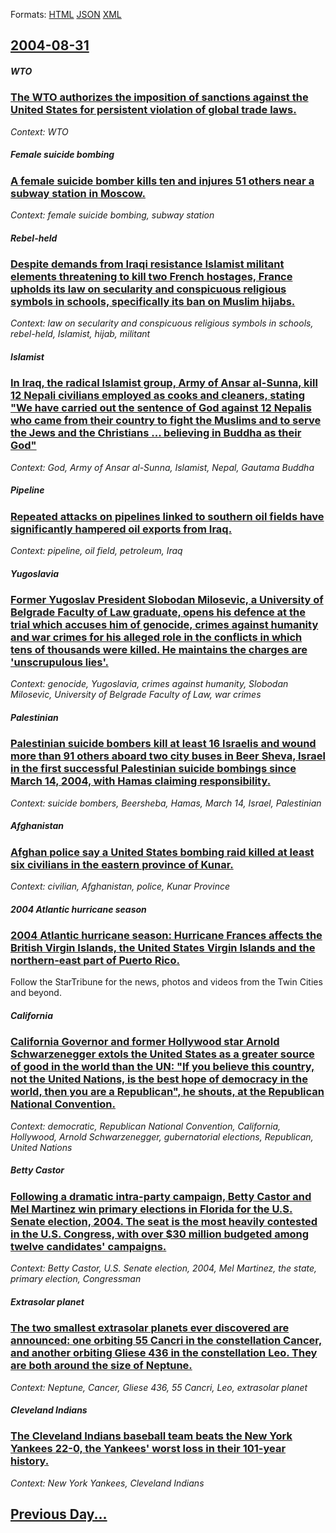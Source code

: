 
Formats: [HTML](2004/08/31/index.html)  [JSON](2004/08/31/index.json)  [XML](2004/08/31/index.xml)  

## [2004-08-31](/news/2004/08/31/index.md)

##### WTO
### [ The WTO authorizes the imposition of sanctions against the United States for persistent violation of global trade laws. ](/news/2004/08/31/the-wto-authorizes-the-imposition-of-sanctions-against-the-united-states-for-persistent-violation-of-global-trade-laws.md)
_Context: WTO_

##### Female suicide bombing
### [ A female suicide bomber kills ten and injures 51 others near a subway station in Moscow. ](/news/2004/08/31/a-female-suicide-bomber-kills-ten-and-injures-51-others-near-a-subway-station-in-moscow.md)
_Context: female suicide bombing, subway station_

##### Rebel-held
### [ Despite demands from Iraqi resistance Islamist militant elements threatening to kill two French hostages, France upholds its law on secularity and conspicuous religious symbols in schools, specifically its ban on Muslim hijabs. ](/news/2004/08/31/despite-demands-from-iraqi-resistance-islamist-militant-elements-threatening-to-kill-two-french-hostages-france-upholds-its-law-on-secular.md)
_Context: law on secularity and conspicuous religious symbols in schools, rebel-held, Islamist, hijab, militant_

##### Islamist
### [ In Iraq, the radical Islamist group, Army of Ansar al-Sunna, kill 12 Nepali civilians employed as cooks and cleaners, stating "We have carried out the sentence of God against 12 Nepalis who came from their country to fight the Muslims and to serve the Jews and the Christians&nbsp;... believing in Buddha as their God" ](/news/2004/08/31/in-iraq-the-radical-islamist-group-army-of-ansar-al-sunna-kill-12-nepali-civilians-employed-as-cooks-and-cleaners-stating-we-have-carr.md)
_Context: God, Army of Ansar al-Sunna, Islamist, Nepal, Gautama Buddha_

##### Pipeline
### [ Repeated attacks on pipelines linked to southern oil fields have significantly hampered oil exports from Iraq. ](/news/2004/08/31/repeated-attacks-on-pipelines-linked-to-southern-oil-fields-have-significantly-hampered-oil-exports-from-iraq.md)
_Context: pipeline, oil field, petroleum, Iraq_

##### Yugoslavia
### [ Former Yugoslav President Slobodan Milosevic, a University of Belgrade Faculty of Law graduate, opens his defence at the trial which accuses him of genocide, crimes against humanity and war crimes for his alleged role in the conflicts in which tens of thousands were killed. He maintains the charges are 'unscrupulous lies'. ](/news/2004/08/31/former-yugoslav-president-slobodan-miloa-evic-a-university-of-belgrade-faculty-of-law-graduate-opens-his-defence-at-the-trial-which-accus.md)
_Context: genocide, Yugoslavia, crimes against humanity, Slobodan Milosevic, University of Belgrade Faculty of Law, war crimes_

##### Palestinian
### [ Palestinian suicide bombers kill at least 16 Israelis and wound more than 91 others aboard two city buses in Beer Sheva, Israel in the first successful Palestinian suicide bombings since March 14, 2004, with Hamas claiming responsibility. ](/news/2004/08/31/palestinian-suicide-bombers-kill-at-least-16-israelis-and-wound-more-than-91-others-aboard-two-city-buses-in-beer-sheva-israel-in-the-firs.md)
_Context: suicide bombers, Beersheba, Hamas, March 14, Israel, Palestinian_

##### Afghanistan
### [ Afghan police say a United States bombing raid killed at least six civilians in the eastern province of Kunar. ](/news/2004/08/31/afghan-police-say-a-united-states-bombing-raid-killed-at-least-six-civilians-in-the-eastern-province-of-kunar.md)
_Context: civilian, Afghanistan, police, Kunar Province_

##### 2004 Atlantic hurricane season
### [ 2004 Atlantic hurricane season: Hurricane Frances affects the British Virgin Islands, the United States Virgin Islands and the northern-east part of Puerto Rico. ](/news/2004/08/31/2004-atlantic-hurricane-season-hurricane-frances-affects-the-british-virgin-islands-the-united-states-virgin-islands-and-the-northern-eas.md)
Follow the StarTribune for the news, photos and videos from the Twin Cities and beyond.

##### California
### [ California Governor and former Hollywood star Arnold Schwarzenegger extols the United States as a greater source of good in the world than the UN: "If you believe this country, not the United Nations, is the best hope of democracy in the world, then you are a Republican", he shouts, at the Republican National Convention. ](/news/2004/08/31/california-governor-and-former-hollywood-star-arnold-schwarzenegger-extols-the-united-states-as-a-greater-source-of-good-in-the-world-than.md)
_Context: democratic, Republican National Convention, California, Hollywood, Arnold Schwarzenegger, gubernatorial elections, Republican, United Nations_

##### Betty Castor
### [ Following a dramatic intra-party campaign, Betty Castor and Mel Martinez win primary elections in Florida for the U.S. Senate election, 2004. The seat is the most heavily contested in the U.S. Congress, with over $30 million budgeted among twelve candidates' campaigns. ](/news/2004/08/31/following-a-dramatic-intra-party-campaign-betty-castor-and-mel-martinez-win-primary-elections-in-florida-for-the-u-s-senate-election-200.md)
_Context: Betty Castor, U.S. Senate election, 2004, Mel Martinez, the state, primary election, Congressman_

##### Extrasolar planet
### [ The two smallest extrasolar planets ever discovered are announced: one orbiting 55 Cancri in the constellation Cancer, and another orbiting Gliese 436 in the constellation Leo. They are both around the size of Neptune. ](/news/2004/08/31/the-two-smallest-extrasolar-planets-ever-discovered-are-announced-one-orbiting-55-cancri-in-the-constellation-cancer-and-another-orbiting.md)
_Context: Neptune, Cancer, Gliese 436, 55 Cancri, Leo, extrasolar planet_

##### Cleveland Indians
### [ The Cleveland Indians baseball team beats the New York Yankees 22-0, the Yankees' worst loss in their 101-year history. ](/news/2004/08/31/the-cleveland-indians-baseball-team-beats-the-new-york-yankees-22a0-the-yankees-worst-loss-in-their-101-year-history.md)
_Context: New York Yankees, Cleveland Indians_

## [Previous Day...](/news/2004/08/30/index.md)

